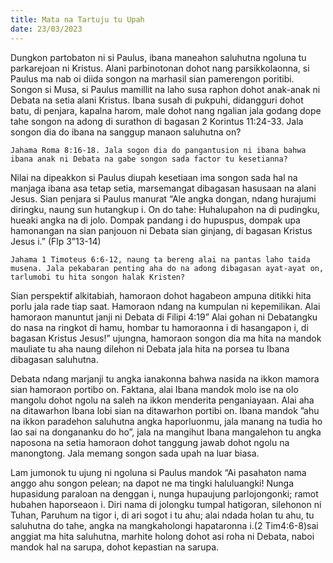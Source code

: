 ```yaml
---
title: Mata na Tartuju tu Upah
date: 23/03/2023
---
```


Dungkon partobaton ni si Paulus, ibana maneahon saluhutna ngoluna tu parkarejoan ni Kristus. Alani parbinotonan dohot nang parsikkolaonna, si Paulus ma nab oi diida songon na marhasil sian pamerengon poritibi. Songon si Musa, si Paulus mamillit na laho susa raphon dohot anak-anak ni Debata na setia alani Kristus. Ibana susah di pukpuhi, didangguri dohot batu, di penjara, kapalna harom, male dohot nang ngalian jala godang dope tahe songon na adong di surathon di bagasan 2 Korintus 11:24-33. Jala songon dia do ibana na sanggup manaon saluhutna on?

`Jahama Roma 8:16-18. Jala sogon dia do pangantusion ni ibana bahwa ibana anak ni Debata na gabe songon sada factor tu kesetianna?`

Nilai na dipeakkon si Paulus diupah kesetiaan ima songon sada hal na manjaga ibana asa tetap setia, marsemangat dibagasan hasusaan na alani Jesus. Sian penjara si Paulus manurat “Ale angka dongan, ndang hurajumi diringku, naung sun hutangkup i. On do tahe: Huhalupahon na di pudingku, hueaki angka na di jolo. Dompak pandang i do hupuspus, dompak upa hamonangan na sian panjouon ni Debata sian ginjang, di bagasan Kristus Jesus i.” (Flp 3”13-14)

`Jahama 1 Timoteus 6:6-12, naung ta bereng alai na pantas laho taida musena. Jala pekabaran penting aha do na adong dibagasan ayat-ayat on, tarlumobi tu hita songon halak Kristen?`

Sian perspektif alkitabiah, hamoraon dohot hagabeon ampuna ditikki hita porlu jala rade tiap saat. Hamoraon ndang na kumpulan ni kepemilikan. Alai hamoraon manuntut janji ni Debata di Filipi 4:19” Alai gohan ni Debatangku do nasa na ringkot di hamu, hombar tu hamoraonna i di hasangapon i, di bagasan Kristus Jesus!” ujungna, hamoraon songon dia ma hita na mandok mauliate tu aha naung dilehon ni Debata jala hita na porsea tu Ibana dibagasan saluhutna.

Debata ndang marjanji tu angka ianakonna bahwa nasida na ikkon mamora sian hamoraon portibo on. Faktana, alai Ibana mandok molo ise na olo mangolu dohot ngolu na saleh na ikkon menderita penganiayaan. Alai aha na ditawarhon Ibana lobi sian na ditawarhon portibi on. Ibana mandok ”ahu na ikkon paradehon saluhutna angka haporluonmu, jala manang na tudia ho lao sai na dongananku do ho”, jala na mangihut Ibana mangalehon tu angka naposona na setia hamoraon dohot tanggung jawab dohot ngolu na manongtong. Jala memang songon sada upah na luar biasa.

Lam jumonok tu ujung ni ngoluna si Paulus mandok “Ai pasahaton nama anggo ahu songon pelean; na dapot ne ma tingki haluluangki! Nunga hupasidung paraloan na denggan i, nunga hupaujung parlojongonki; ramot hubahen haporseaon i. Diri nama di jolongku tumpal hatigoran, silehonon ni Tuhan, Paruhum na tigor i, di ari sogot i tu ahu; alai ndada holan tu ahu, tu saluhutna do tahe, angka na mangkaholongi hapataronna i.(2 Tim4:6-8)sai anggiat ma hita saluhutna, marhite holong dohot asi roha ni Debata, naboi mandok hal na sarupa, dohot kepastian na sarupa.